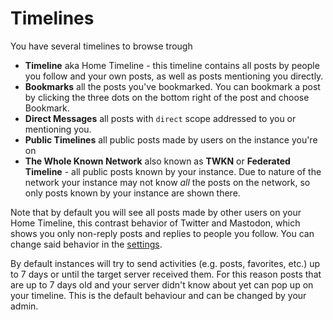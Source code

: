 # Timelines

You have several timelines to browse trough

- **Timeline** aka Home Timeline - this timeline contains all posts by people you follow and your own posts, as well as posts mentioning you directly.
- **Bookmarks** all the posts you've bookmarked. You can bookmark a post by clicking the three dots on the bottom right of the post and choose Bookmark.
- **Direct Messages** all posts with `direct` scope addressed to you or mentioning you.
- **Public Timelines** all public posts made by users on the instance you're on
- **The Whole Known Network** also known as **TWKN** or **Federated Timeline** - all public posts known by your instance. Due to nature of the network your instance may not know *all* the posts on the network, so only posts known by your instance are shown there.

Note that by default you will see all posts made by other users on your Home Timeline, this contrast behavior of Twitter and Mastodon, which shows you only non-reply posts and replies to people you follow. You can change said behavior in the [settings](settings.md#filtering).

By default instances will try to send activities (e.g. posts, favorites, etc.) up to 7 days or until the target server received them. For this reason posts that are up to 7 days old and your server didn't know about yet can pop up on your timeline. This is the default behaviour and can be changed by your admin.
